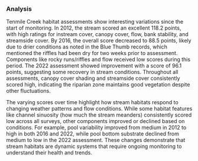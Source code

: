 ### Analysis

Tenmile Creek habitat assessments show interesting variations since the start of monitoring. In 2012, the stream scored an excellent 118.2 points, with high ratings for instream cover, canopy cover, flow, bank stability, and streamside cover. By 2016, the overall score decreased to 88.5 points, likely due to drier conditions as noted in the Blue Thumb records, which mentioned the riffles had been dry for two weeks prior to assessment. Components like rocky runs/riffles and flow received low scores during this period. The 2022 assessment showed improvement with a score of 96.1 points, suggesting some recovery in stream conditions. Throughout all assessments, canopy cover shading and streamside cover consistently scored high, indicating the riparian zone maintains good vegetation despite other fluctuations.

The varying scores over time highlight how stream habitats respond to changing weather patterns and flow conditions. While some habitat features like channel sinuosity (how much the stream meanders) consistently scored low across all surveys, other components improved or declined based on conditions. For example, pool variability improved from medium in 2012 to high in both 2016 and 2022, while pool bottom substrate declined from medium to low in the 2022 assessment. These changes demonstrate that stream habitats are dynamic systems that require ongoing monitoring to understand their health and trends.
